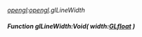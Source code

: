 _[opengl](../../modules/opengl/opengl-module.md):[opengl](../../modules/opengl/opengl-module.md).glLineWidth_
##### Function glLineWidth:Void( width:[GLfloat](../../modules/opengl/opengl-glfloat.md) )
